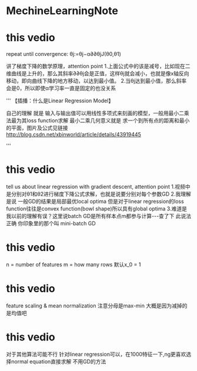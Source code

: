 
# MechineLearningNote


# this vedio
repeat until convergence:
θj:=θj−α∂∂θjJ(θ0,θ1)

讲了梯度下降的数学原理，attention point
1.上面公式中的该是减号，比如现在二维曲线是上升的，那么其斜率∂∂θj会是正值，这样θj就会减小，也就是像x轴反向移动，即向曲线下降的地方移动，以达到最小值。 
2.当θj达到最小值，那么斜率会是0，所以即使α学习率一直是固定的也没关系

'''
【插播：什么是Linear Regression Model】

自己的理解
就是 输入与输出值可以用线性多项式来刻画的模型，一般用最小二乘法最为其loss function求解
最小二乘几何意义就是 求一个到所有点的距离和最小的平面，图片及公式见链接 http://blog.csdn.net/xbinworld/article/details/43919445

'''

# this vedio
tell us about linear regression with gradient descent, attention point
1.视频中是分别对θ1和θ2进行梯度下降公式求解，也就是说要分别对每个参数GD
2.我理解是说 一般GD的结果是局部最优local optima 但是对于linear regression的loss function往往是convex function(bowl shape)所以具有global optima
3.难道是我以前的理解有误？这里说batch GD是所有样本点m都参与计算---查了下 此说法正确 你印象里的那个叫 mini-batch GD

# this vedio
n = number of features
m = how many rows
默认x_0 = 1

# this vedio
feature scaling & mean normalization 注意分母是max-min 大概是因为减掉的是均值吧

# this vedio
对于其他算法可能不行 针对linear regression可以，在1000特征一下,ng更喜欢选择normal equation直接求解 不用GD的方法
